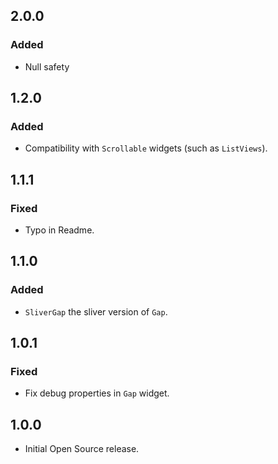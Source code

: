 ## 2.0.0
### Added
- Null safety

## 1.2.0
### Added
- Compatibility with `Scrollable` widgets (such as `ListViews`).

## 1.1.1
### Fixed
- Typo in Readme.

## 1.1.0
### Added
- `SliverGap` the sliver version of `Gap`.

## 1.0.1
### Fixed
- Fix debug properties in `Gap` widget.

## 1.0.0
- Initial Open Source release.